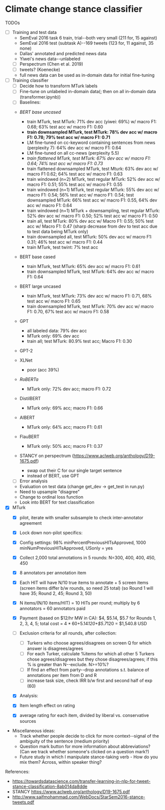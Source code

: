 # Climate change stance classifier

TODOs

- [ ] Training and test data
   - SemEval 2016 task 6 train, trial--both very small (211 for, 15 against)
   - SemEval 2016 test (subtask A)--169 tweets (123 for, 11 against, 35 none)
   - Dallas' annotated and predicted news data
   - Yiwei's news data--unlabeled
   - [ ] Perspectrum (Chen et al. 2019)
   - [ ] tweets? (Koenecke)
   - full news data can be used as in-domain data for initial fine-tuning
- [ ] Training classifier
   - [ ] Decide how to transform MTurk labels
   - [ ] Fine-tune on unlabeled in-domain data(; then on all in-domain data (transformer.ipynb))
   - [ ] Baselines: 
	- *BERT base uncased*
	    - train MTurk, test MTurk: 71% dev acc (yiwei: 69%) w/ macro F1: 0.68; 63% test acc w/ macro F1: 0.60
	    - **train downsampled MTurk, test MTurk: 78% dev acc w/ macro F1: 0.78; 79% test acc w/ macro F1: 0.71**
		- LM fine-tuned on cc-keyword containing sentences from news (perplexity 7): 64% dev acc w/ macro F1: 0.64
		- LM fine-tuned on all cc-news (perplexity 5.5)
	    - *train flattened MTurk, test MTurk: 67% dev acc w/ macro F1: 0.64; 74% test acc w/ macro F1: 0.73*
	    - train flattened downsampled MTurk, test Mturk: 63% dev acc w/ macro F1 0.62; 64% test acc w/ macro F1: 0.63
	    - train windowed (n=2) MTurk, test regular MTurk: 52% dev acc w/ macro F1: 0.51; 55% test acc w/ macro F1: 0.55
	    - train windowed (n=1) MTurk, test regular MTurk: 55% dev acc w/ macro F1: 0.54; 56% test acc w/ macro F1: 0.54; test downsampled MTurk: 66% test acc w/ macro F1: 0.55, 64% dev acc w/ macro F1: 0.64
	    - train windowed (n=1) MTurk + downsampling, test regular MTurk: 52% dev acc w/ macro F1: 0.50; 52% test acc w/ macro F1: 0.50
	    - train all, test MTurk: 80% dev acc w/ Macro F1: 0.55; 50% test acc w/ Macro F1: 0.47 (sharp decrease from dev to test acc due to test data being MTurk only)
	    - train downsampled all, test MTurk: 50% dev acc w/ macro F1: 0.31; 46% test acc w/ macro F1: 0.44
	    - train MTurk, test twint: 7% test acc 
	- BERT base cased
	    - train MTurk, test MTurk: 65% dev acc w/ macro F1: 0.61
	    - train downsampled MTurk, test MTurk: 64% dev acc w/ macro F1: 0.64
	- BERT large uncased
	    - train MTurk, test MTurk: 73% dev acc w/ macro F1: 0.71, 68% test acc w/ macro F1: 0.65
	    - train downsampled MTurk, test MTurk: 70% dev acc w/ macro F1: 0.70, 67% test acc w/ macro F1: 0.58
	- GPT 
	    - all labeled data: 79% dev acc
	    - MTurk only: 69% dev acc
	    - train all; test MTurk: 80.9% test acc; Macro F1: 0.30
	
	- GPT-2
	- XLNet
	    - poor (acc 39%)
	- *RoBERTa*
	    - MTurk only: 72% dev acc; macro F1: 0.72
	- DistilBERT
	    - MTurk only: 69% acc; macro F1: 0.66
	- AlBERT
	    - MTurk only: 64% acc; macro F1: 0.61
	- FlauBERT
	    - MTurk only: 50% acc; macro F1: 0.37
	- STANCY on perspectrum (https://www.aclweb.org/anthology/D19-1675.pdf)
	    - swap out their C for our single target sentence
	    - instead of BERT, use GPT
   - [ ] Error analysis
	- Evaluation on test data (change get_dev -> get_test in run.py)
	- Need to upsample "disagree"
	- Change to ordinal loss function
	- Look into BERT for text classification
- [x] MTurk 
   - [x] pilot, iterate with smaller subsample to check inter-annotator agreement
   - [x] Lock down non-pilot specifics:
	- [x] Config settings: 98% minPercentPreviousHITsApproved, 1000 minNumPreviousHITsApproved, USonly = yes
	- [x] Collect 2,000 total annotations in 5 rounds: N=300, 400, 400, 450, 450
	- [x] 8 annotators per annotation item
	- [x] Each HIT will have N/10 true items to annotate + 5 screen items (screen items differ b/w rounds, so need 25 total) (so Round 1 will have 35; Round 2, 45; Round 3, 50)
	- [x] N items/(N/10 items/HIT) = 10 HITs per round; multiply by 6 annotators = 60 annotators paid
	- [x] Payment (based on $12/hr MW in CA): $4, $5.14, $5.7 for Rounds 1, 2, 3, 4, 5; total cost = $4*60+$5.14*120+$5.7*120 = $1,540.8 USD
	- [ ] Exclusion criteria for all rounds, after collection:
		- [ ] Turkers who choose agrees/disagrees on screen Q for which answer is disagrees/agrees
		- [ ] For each Turker, calculate %items for which all other 5 Turkers chose agrees/disagrees but they chose disagrees/agrees; if this % is greater than N--exclude. N>=10%?
		- [ ] If find an effect from party--drop annotations s.t. balance of annotations per item from D and R
		- [ ] increase task size, check IRR b/w first and second half of exp (60)
   - [x] Analysis:
	- [x] Item length effect on rating
	- [x] average rating for each item, divided by liberal vs. conservative sources


- Miscellaneous ideas:
	- Track whether people decide to click for more context--signal of the ambiguity of the sentence (medium priority)
	- Question mark button for more information about abbreviations? (Can we track whether someone's clicked on a question mark?)
	- Future study in which I manipulate stance-taking verb
            - How do you mix them? Across, within speaker thing?

References:
   - https://towardsdatascience.com/transfer-learning-in-nlp-for-tweet-stance-classification-8ab014da8dde
   - STANCY https://www.aclweb.org/anthology/D19-1675.pdf
   - http://www.saifmohammad.com/WebDocs/StarSem2016-stance-tweets.pdf

